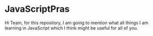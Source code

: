 # JavaScriptPras
Hi Team, for this repository, I am going to mention what all things I am learning in JavaScript which I think might be useful for all of you. 
